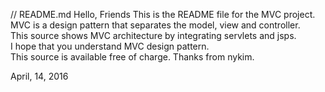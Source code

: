 // README.md
Hello, Friends
This is the README file for the MVC project.  
MVC is a design pattern that separates the model, view and controller.  
This source shows MVC architecture by integrating servlets and jsps.    
I hope that you understand MVC design pattern.  
This source is available free of charge.
Thanks from nykim. 

April, 14, 2016
